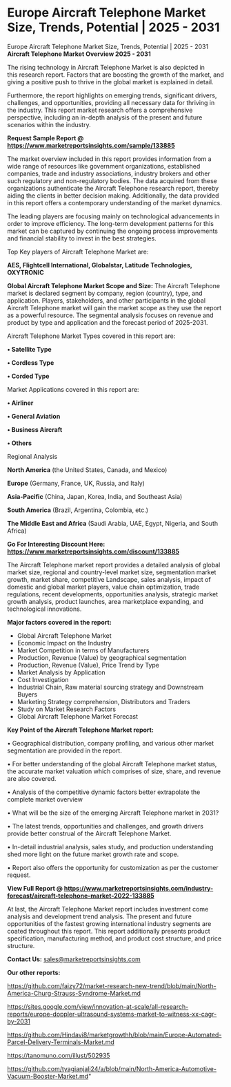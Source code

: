 # Europe Aircraft Telephone Market Size, Trends, Potential | 2025 - 2031
Europe Aircraft Telephone Market Size, Trends, Potential | 2025 - 2031
<Strong> Aircraft Telephone Market Overview 2025 - 2031</strong>

The rising technology in Aircraft Telephone Market is also depicted in this research report. Factors that are boosting the growth of the market, and giving a positive push to thrive in the global market is explained in detail.

Furthermore, the report highlights on emerging trends, significant drivers, challenges, and opportunities, providing all necessary data for thriving in the industry. This report market research offers a comprehensive perspective, including an in-depth analysis of the present and future scenarios within the industry.

<strong>Request Sample Report @ <a href=https://www.marketreportsinsights.com/sample/133885>https://www.marketreportsinsights.com/sample/133885</a></strong>

The market overview included in this report provides information from a wide range of resources like government organizations, established companies, trade and industry associations, industry brokers and other such regulatory and non-regulatory bodies. The data acquired from these organizations authenticate the Aircraft Telephone research report, thereby aiding the clients in better decision making. Additionally, the data provided in this report offers a contemporary understanding of the market dynamics.

The leading players are focusing mainly on technological advancements in order to improve efficiency. The long-term development patterns for this market can be captured by continuing the ongoing process improvements and financial stability to invest in the best strategies.

Top Key players of Aircraft Telephone Market are:

<strong>AES, Flightcell International, Globalstar, Latitude Technologies, OXYTRONIC</strong>

<strong><b>Global Aircraft Telephone Market Scope and Size:</b></strong>
The Aircraft Telephone market is declared segment by company, region (country), type, and application. Players, stakeholders, and other participants in the global Aircraft Telephone market will gain the market scope as they use the report as a powerful resource. The segmental analysis focuses on revenue and product by type and application and the forecast period of 2025-2031.

Aircraft Telephone Market Types covered in this report are:

<strong>• Satellite Type

• Cordless Type

• Corded Type</strong>

Market Applications covered in this report are:

<strong>• Airliner

• General Aviation

• Business Aircraft

• Others</strong> 

Regional Analysis

<strong>North America</strong> (the United States, Canada, and Mexico)

<strong>Europe</strong> (Germany, France, UK, Russia, and Italy)

<strong>Asia-Pacific</strong> (China, Japan, Korea, India, and Southeast Asia)

<strong>South America</strong> (Brazil, Argentina, Colombia, etc.)

<strong>The Middle East and Africa</strong> (Saudi Arabia, UAE, Egypt, Nigeria, and South Africa)

<strong>Go For Interesting Discount Here: <a href=https://www.marketreportsinsights.com/discount/133885>https://www.marketreportsinsights.com/discount/133885</a></strong>

The Aircraft Telephone market report provides a detailed analysis of global market size, regional and country-level market size, segmentation market growth, market share, competitive Landscape, sales analysis, impact of domestic and global market players, value chain optimization, trade regulations, recent developments, opportunities analysis, strategic market growth analysis, product launches, area marketplace expanding, and technological innovations.

<strong><b>Major factors covered in the report:</b></strong>
<ul>
  <li>Global Aircraft Telephone Market </li>
  <li>Economic Impact on the Industry</li>
  <li>Market Competition in terms of Manufacturers</li>
  <li>Production, Revenue (Value) by geographical segmentation</li>
  <li>Production, Revenue (Value), Price Trend by Type</li>
  <li>Market Analysis by Application</li>
  <li>Cost Investigation</li>
  <li>Industrial Chain, Raw material sourcing strategy and Downstream Buyers</li>
  <li>Marketing Strategy comprehension, Distributors and Traders</li>
  <li>Study on Market Research Factors</li>
  <li>Global Aircraft Telephone Market Forecast</li>
</ul>

<strong><b>Key Point of the Aircraft Telephone Market report:</b></strong>

• Geographical distribution, company profiling, and various other market segmentation are provided in the report.

• For better understanding of the global Aircraft Telephone market status, the accurate market valuation which comprises of size, share, and revenue are also covered.

• Analysis of the competitive dynamic factors better extrapolate the complete market overview

• What will be the size of the emerging Aircraft Telephone market in 2031?

• The latest trends, opportunities and challenges, and growth drivers provide better construal of the Aircraft Telephone Market.

• In-detail industrial analysis, sales study, and production understanding shed more light on the future market growth rate and scope.

• Report also offers the opportunity for customization as per the customer request.

<strong><b>View Full Report @ <a href=https://www.marketreportsinsights.com/industry-forecast/aircraft-telephone-market-2022-133885>https://www.marketreportsinsights.com/industry-forecast/aircraft-telephone-market-2022-133885</a></b></strong>


At last, the Aircraft Telephone Market report includes investment come analysis and development trend analysis. The present and future opportunities of the fastest growing international industry segments are coated throughout this report. This report additionally presents product specification, manufacturing method, and product cost structure, and price structure.

<strong>Contact Us:</strong>
sales@marketreportsinsights.com

<strong>Our other reports:</strong>

<a href=https://github.com/faizy72/market-research-new-trend/blob/main/North-America-Churg-Strauss-Syndrome-Market.md>https://github.com/faizy72/market-research-new-trend/blob/main/North-America-Churg-Strauss-Syndrome-Market.md</a>

<a href=https://sites.google.com/view/innovation-at-scale/all-research-reports/europe-doppler-ultrasound-systems-market-to-witness-xx-cagr-by-2031>https://sites.google.com/view/innovation-at-scale/all-research-reports/europe-doppler-ultrasound-systems-market-to-witness-xx-cagr-by-2031</a>

<a href=https://github.com/Hindavi8/marketgrowthh/blob/main/Europe-Automated-Parcel-Delivery-Terminals-Market.md>https://github.com/Hindavi8/marketgrowthh/blob/main/Europe-Automated-Parcel-Delivery-Terminals-Market.md</a>

<a href=https://tanomuno.com/illust/502935>https://tanomuno.com/illust/502935</a>

<a href=https://github.com/tyagianjali24/a/blob/main/North-America-Automotive-Vacuum-Booster-Market.md>https://github.com/tyagianjali24/a/blob/main/North-America-Automotive-Vacuum-Booster-Market.md</a>"
